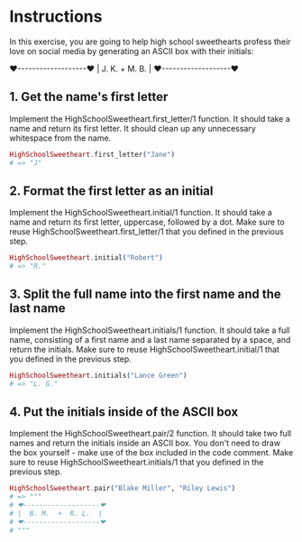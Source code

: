 # Instructions
In this exercise, you are going to help high school sweethearts profess their love on social media by generating an ASCII box with their initials:

❤-------------------❤
|  J. K.  +  M. B.  |
❤-------------------❤

## 1. Get the name's first letter
Implement the HighSchoolSweetheart.first_letter/1 function. It should take a name and return its first letter. It should clean up any unnecessary whitespace from the name.

```elixir
HighSchoolSweetheart.first_letter("Jane")
# => "J"
```

## 2. Format the first letter as an initial
Implement the HighSchoolSweetheart.initial/1 function. It should take a name and return its first letter, uppercase, followed by a dot. Make sure to reuse HighSchoolSweetheart.first_letter/1 that you defined in the previous step.

```elixir
HighSchoolSweetheart.initial("Robert")
# => "R."
```

## 3. Split the full name into the first name and the last name
Implement the HighSchoolSweetheart.initials/1 function. It should take a full name, consisting of a first name and a last name separated by a space, and return the initials. Make sure to reuse HighSchoolSweetheart.initial/1 that you defined in the previous step.

```elixir
HighSchoolSweetheart.initials("Lance Green")
# => "L. G."
```

## 4. Put the initials inside of the ASCII box
Implement the HighSchoolSweetheart.pair/2 function. It should take two full names and return the initials inside an ASCII box. You don't need to draw the box yourself - make use of the box included in the code comment. Make sure to reuse HighSchoolSweetheart.initials/1 that you defined in the previous step.

```elixir
HighSchoolSweetheart.pair("Blake Miller", "Riley Lewis")
# => """
# ❤-------------------❤
# |  B. M.  +  R. L.  |
# ❤-------------------❤
# """
```
